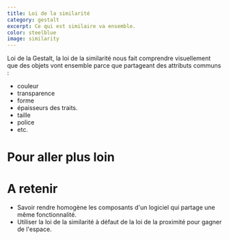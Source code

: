 ```yaml
---
title: Loi de la similarité
category: gestalt
excerpt: Ce qui est similaire va ensemble.
color: steelblue
image: similarity
---
```


Loi de la Gestalt, la loi de la similarité nous fait comprendre visuellement que des objets vont ensemble parce que partageant des attributs communs :

- couleur
- transparence
- forme
- épaisseurs des traits.
- taille
- police
- etc.

# Pour aller plus loin

# A retenir

- Savoir rendre homogène les composants d'un logiciel qui partage une même fonctionnalité.
- Utiliser la loi de la similarité à défaut de la loi de la proximité pour gagner de l'espace.
